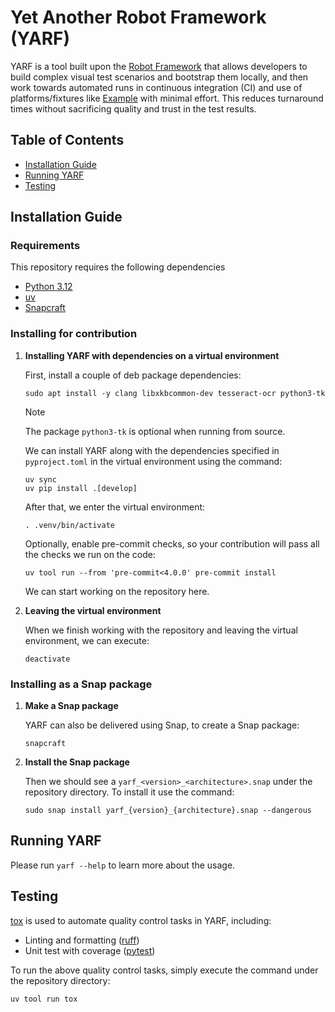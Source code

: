 # Yet Another Robot Framework (YARF)

YARF is a tool built upon the [Robot Framework](https://robotframework.org/)
that allows developers to build complex visual test scenarios and bootstrap them
locally, and then work towards automated runs in continuous integration (CI) and
use of platforms/fixtures like [Example](https://github.com/canonical/Example)
with minimal effort. This reduces turnaround times without sacrificing quality
and trust in the test results.

## Table of Contents

- [Installation Guide](#installation-guide)
- [Running YARF](#running-yarf)
- [Testing](#testing)

<a name="installation-guide"></a>

## Installation Guide

### Requirements

This repository requires the following dependencies

- [Python 3.12](https://www.python.org/downloads/release/python-3125/)
- [uv](https://docs.astral.sh/uv/)
- [Snapcraft](https://snapcraft.io/docs/installing-snapcraft)

### Installing for contribution

1. **Installing YARF with dependencies on a virtual environment**

   First, install a couple of deb package dependencies:

   ```
   sudo apt install -y clang libxkbcommon-dev tesseract-ocr python3-tk
   ```

   > [!NOTE]
   > The package `python3-tk` is optional when running from source.

   We can install YARF along with the dependencies specified in
   `pyproject.toml` in the virtual environment using the command:

   ```
   uv sync
   uv pip install .[develop]
   ```

   After that, we enter the virtual environment:

   ```
   . .venv/bin/activate
   ```

   Optionally, enable pre-commit checks, so your contribution will pass all the checks
   we run on the code:

   ```
   uv tool run --from 'pre-commit<4.0.0' pre-commit install
   ```

   We can start working on the repository here.

1. **Leaving the virtual environment**

   When we finish working with the repository and leaving the virtual environment,
   we can execute:

   ```
   deactivate
   ```

### Installing as a Snap package

1. **Make a Snap package**

   YARF can also be delivered using Snap, to create a Snap package:

   ```
   snapcraft
   ```

1. **Install the Snap package**

   Then we should see a `yarf_<version>_<architecture>.snap` under
   the repository directory. To install it use the command:

   ```
   sudo snap install yarf_{version}_{architecture}.snap --dangerous
   ```

<a name="running-yarf"></a>

## Running YARF

Please run `yarf --help` to learn more about the usage.

<a name="testing"></a>

## Testing

[tox](https://tox.wiki/) is used to automate quality control tasks in YARF,
including:

- Linting and formatting ([ruff](https://docs.astral.sh/ruff/))
- Unit test with coverage ([pytest](https://docs.pytest.org/en/stable/))

To run the above quality control tasks, simply execute the command under
the repository directory:

```
uv tool run tox
```
